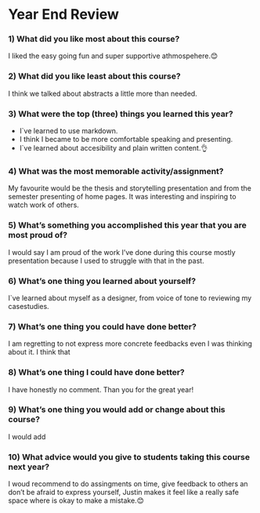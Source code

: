 
# Year End Review

### 1) What did you like most about this course?
I liked the easy going fun and super supportive athmospehere.😊 

### 2) What did you like least about this course?
I think we talked about abstracts a little more than needed.

### 3) What were the top (three) things you learned this year?
- I`ve learned to use markdown. 
- I think I became to be more comfortable speaking and presenting. 
- I`ve learned about accesibility and plain written content.👌

### 4) What was the most memorable activity/assignment?
My favourite would be the thesis and storytelling presentation and from the semester presenting of home pages. It was interesting and inspiring to watch work of others.

### 5) What’s something you accomplished this year that you are most proud of?
I would say I am proud of the work I’ve done during this course mostly presentation because I used to struggle with that in the past.

### 6) What’s one thing you learned about yourself?
I`ve learned about myself as a designer, from voice of tone to reviewing my casestudies. 

### 7) What’s one thing you could have done better?
I am regretting to not express more concrete feedbacks even I was thinking about it. I think that

### 8) What’s one thing I could have done better?
I have honestly no comment. Than you for the great year!

### 9) What’s one thing you would add or change about this course?
I would add 

### 10) What advice would you give to students taking this course next year?
I woud recommend to do assingments on time, give feedback to others an don’t be afraid to express yourself, Justin makes it feel like a really safe space where is okay to make a mistake.😊
